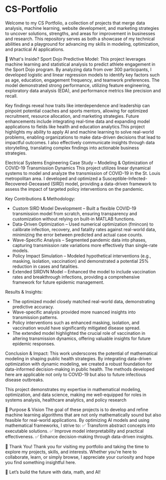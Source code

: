 # CS-Portfolio
Welcome to my CS Portfolio, a collection of projects that merge data analysis, machine learning, website development, and marketing strategies to uncover solutions, strengths, and areas for improvement in businesses and research. This repository serves as both a showcase of my technical abilities and a playground for advancing my skills in modeling, optimization, and practical AI applications.

📌 What's Inside?
Sport Dojo Predictive Model: 
This project leverages machine learning and statistical analysis to predict athlete engagement in the Sport Dojo program. By analyzing data from over 300 participants, I developed logistic and linear regression models to identify key factors such as age, education, engagement frequency, and teamwork preferences. The model demonstrated strong performance, utilizing feature engineering, exploratory data analysis (EDA), and performance metrics like precision and recall.

Key findings reveal how traits like interdependence and leadership can pinpoint potential coaches and sports mentors, allowing for optimized recruitment, resource allocation, and marketing strategies. Future enhancements include integrating real-time data and expanding model applications to fields like health and education analytics.This project highlights my ability to apply AI and machine learning to solve real-world problems, enabling organizations to make data-driven decisions that lead to impactful outcomes. I also effectively communicate insights through data storytelling, translating complex findings into actionable business strategies.

Electrical Systems Engineering Case Study – Modeling & Optimization of COVID-19 Transmission Dynamics
This project utilizes linear dynamical systems to model and analyze the transmission of COVID-19 in the St. Louis metropolitan area. I developed and optimized a Susceptible-Infected-Recovered-Deceased (SIRD) model, providing a data-driven framework to assess the impact of targeted policy interventions on the pandemic.

Key Contributions & Methodology: 
- Custom SIRD Model Development – Built a flexible COVID-19 transmission model from scratch, ensuring transparency and customization without relying on built-in 
  MATLAB functions.
- Data-Driven Optimization – Used numerical optimization (fmincon) to calibrate infection, recovery, and fatality rates against real-world data, minimizing the 
  error between predicted and actual case counts.
- Wave-Specific Analysis – Segmented pandemic data into phases, capturing transmission rate variations more effectively than single-rate models.
- Policy Impact Simulation – Modeled hypothetical interventions (e.g., masking, isolation, vaccination) and demonstrated a potential 25% reduction in cases and 
  fatalities.
- Extended SIRDVN Model – Enhanced the model to include vaccination rates and breakthrough infections, providing a comprehensive framework for future epidemic 
  management.

Results & Insights: 
- The optimized model closely matched real-world data, demonstrating predictive accuracy.
- Wave-specific analysis provided more nuanced insights into transmission patterns.
- Policy interventions such as enhanced masking, isolation, and vaccination would have significantly mitigated disease spread.
- The extended model highlighted the crucial role of vaccination in altering transmission dynamics, offering valuable insights for future epidemic responses.

Conclusion & Impact: This work underscores the potential of mathematical modeling in shaping public health strategies. By integrating data-driven optimization with dynamic modeling, we created a robust foundation for data-informed decision-making in public health. The methods developed here are applicable not only to COVID-19 but also to future infectious disease outbreaks.

This project demonstrates my expertise in mathematical modeling, optimization, and data science, making me well-equipped for roles in systems analysis, healthcare analytics, and policy research

🌟 Purpose & Vision
The goal of these projects is to develop and refine machine learning algorithms that are not only mathematically sound but also feasible for real-world applications. By optimizing AI models and using mathematical frameworks, I strive to:
✅ Transform abstract concepts into executable solutions.
✅ Improve model interpretability and practical effectiveness.
✅ Enhance decision-making through data-driven insights.

🙏 Thank You!
Thank you for visiting my portfolio and taking the time to explore my projects, skills, and interests. Whether you're here to collaborate, learn, or simply browse, I appreciate your curiosity and hope you find something insightful here.

🚀 Let’s build the future with data, math, and AI!

